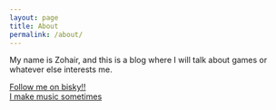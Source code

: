```yaml
---
layout: page
title: About
permalink: /about/
---
```


My name is Zohair, and this is a blog where I will talk about games or whatever else interests me.


[Follow me on bisky!!](https://bsky.app/profile/cookiestew.bsky.social)\
[I make music sometimes](https://www.youtube.com/@cookiestew1973)

